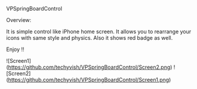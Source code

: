 VPSpringBoardControl

Overview: 

It is simple control like iPhone home screen. It allows you to rearrange your icons with same style and physics.
Also it shows red badge as well.

Enjoy !!


![Screen1] (https://github.com/techyvish/VPSpringBoardControl/Screen2.png)
![Screen2] (https://github.com/techyvish/VPSpringBoardControl/Screen1.png)

